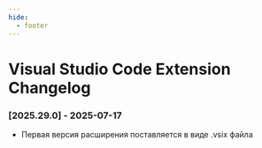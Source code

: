 ```yaml
---
hide:
  - footer
---
```

# Visual Studio Code Extension Changelog

### [2025.29.0] - 2025-07-17

- Первая версия расширения поставляется в виде .vsix файла
